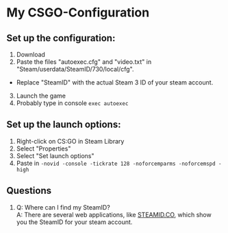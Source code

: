 # My CSGO-Configuration

## Set up the configuration:
1. Download
2. Paste the files "autoexec.cfg" and "video.txt" in "Steam/userdata/SteamID/730/local/cfg".
 * Replace "SteamID" with the actual Steam 3 ID of your steam account.
3. Launch the game
4. Probably type in console `exec autoexec`

## Set up the launch options:
1. Right-click on CS:GO in Steam Library
2. Select "Properties"
3. Select "Set launch options"
4. Paste in `-novid -console -tickrate 128 -noforcemparms -noforcemspd -high`

## Questions
1. Q: Where can I find my SteamID?
   <br/>A: There are several web applications, like [STEAMID.CO](http://steamid.co/), which show you the SteamID for your steam account.
